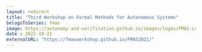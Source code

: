 ```yaml
---
layout: redirect
title: "Third Workshop on Formal Methods for Autonomous Systems"
belogsToSeries: fmas
image: https://autonomy-and-verification.github.io/images/logos/FMAS-Logo.png
date : 2021-10-21
externalURL: "https://fmasworkshop.github.io/FMAS2021/"
---
```

